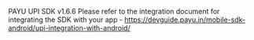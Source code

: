 PAYU UPI SDK v1.6.6
Please refer to the integration document for integrating the SDK with your app - https://devguide.payu.in/mobile-sdk-android/upi-integration-with-android/